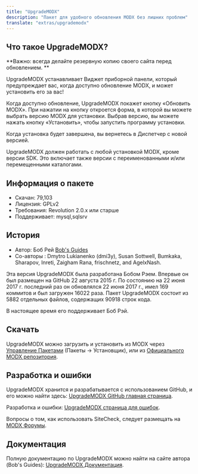 ```yaml
---
title: "UpgradeMODX"
description: "Пакет для удобного обновления MODX без лишних проблем"
translate: "extras/upgrademodx"
---
```


## Что такое UpgradeMODX?

**Важно: всегда делайте резервную копию своего сайта перед обновлением. **

UpgradeMODX устанавливает Виджет приборной панели, который предупреждает вас, когда доступно обновление MODX, и может установить его за вас!

Когда доступно обновление, UpgradeMODX покажет кнопку «Обновить MODX». При нажатии на кнопку откроется форма, в которой вы можете выбрать версию MODX для установки. Выбрав версию, вы можете нажать кнопку «Установить», чтобы запустить программу установки.

Когда установка будет завершена, вы вернетесь в Диспетчер с новой версией.

UpgradeMODX должен работать с любой установкой MODX, кроме версии SDK. Это включает также версии с переименованными и/или перемещенными каталогами.

## Информация о пакете

-   Скачан: 79,103
-   Лицензия: GPLv2
-   Требования: Revolution 2.0.x или старше
-   Поддерживает: mysql,sqlsrv

## История

-   Автор: Боб Рей [Bob's Guides](https://bobsguides.com)
-   Со-авторы : Dmytro Lukianenko (dmi3y), Susan Sottwell, Bumkaka, Sharapov, Inreti, Zaigham Rana, frischnetz, and AgelxNash.

Эта версия UpgradeMODX была разработана Бобом Рэем. Впервые он был размещен на GitHub 22 августа 2015 г. По состоянию на 22 июня 2017 г. последний раз он обновлялся 22 июня 2017 г., имел 169 коммитов и был загружен 16022 раза. Пакет UpgradeMODX состоит из 5882 отдельных файлов, содержащих 90918 строк кода.

В настоящее время его поддерживает Боб Рэй.

## Скачать

UpgradeMODX можно загрузить и установить из MODX через [Управление Пакетами](developing-in-modx/advanced-development/package-management "Управление Пакетами") (Пакеты -> Установщик), или из [Официального MODX репозитория](https://modx.com/extras/package/upgrademodx).

## Разработка и ошибки

UpgradeMODX хранится и разрабатывается с использованием GitHub, и его можно найти здесь: [UpgradeMODX GitHub главная страница](https://github.com/BobRay/UpgradeMODX).

Разработка и ошибки: [UpgradeMODX страница для ошибок](https://github.com/BobRay/UpgradeMODX/issues).

Вопросы о том, как использовать SiteCheck, следует размещать на [MODX Форумы](https://community.modx.com).

## Документация

Полную документацию по UpgradeMODX можно найти на сайте автора (Bob's Guides): [UpgradeMODX Документация](https://bobsguides.com/upgrade-modx-package.html).
